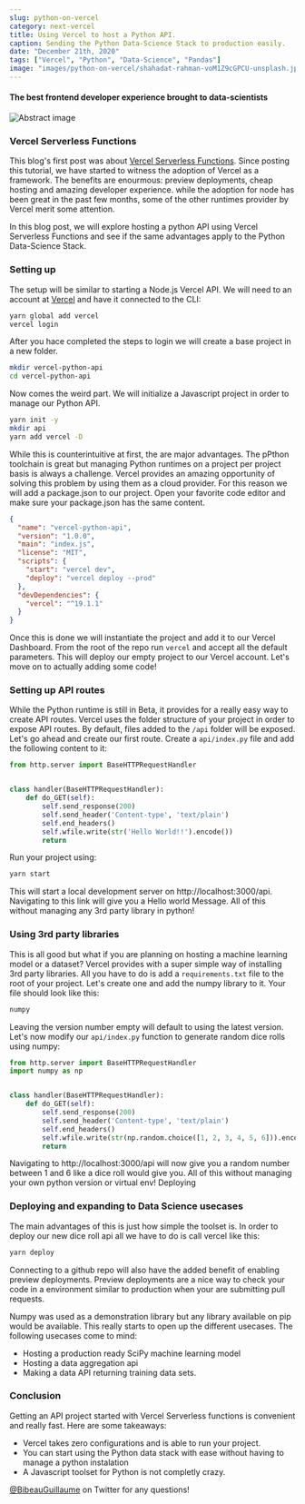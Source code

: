 ```yaml
---
slug: python-on-vercel
category: next-vercel
title: Using Vercel to host a Python API.
caption: Sending the Python Data-Science Stack to production easily.
date: "December 21th, 2020"
tags: ["Vercel", "Python", "Data-Science", "Pandas"]
image: "images/python-on-vercel/shahadat-rahman-voM1Z9cGPCU-unsplash.jpg"
---
```


#### **The best frontend developer experience brought to data-scientists**

![Abstract image](images/python-on-vercel/christopher-burns-Kj2SaNHG-hg-unsplash.jpg)

### **Vercel Serverless Functions**

This blog's first post was about [Vercel Serverless Functions](blog/build-deploy-a-vercel-api). Since posting this tutorial, we have started to witness the adoption of Vercel as a framework. The benefits are enourmous: preview deployments, cheap hosting and amazing developer experience. while the adoption for node has been great in the past few months, some of the other runtimes provider by Vercel merit some attention.

In this blog post, we will explore hosting a python API using Vercel Serverless Functions and see if the same advantages apply to the Python Data-Science Stack.

### **Setting up**

The setup will be similar to starting a Node.js Vercel API. We will need to an account at [Vercel](https://vercel.com/) and have it connected to the CLI:

```sh
yarn global add vercel
vercel login
```

After you hace completed the steps to login we will create a base project in a new folder.

```sh
mkdir vercel-python-api
cd vercel-python-api
```

Now comes the weird part. We will initialize a Javascript project in order to manage our Python API.

```sh
yarn init -y
mkdir api
yarn add vercel -D
```

While this is counterintuitive at first, the are major advantages. The pPthon toolchain is great but managing Python runtimes on a project per project basis is always a challenge. Vercel provides an amazing opportunity of solving this problem by using them as a cloud provider. For this reason we will add a package.json to our project. Open your favorite code editor and make sure your package.json has the same content.

```json
{
  "name": "vercel-python-api",
  "version": "1.0.0",
  "main": "index.js",
  "license": "MIT",
  "scripts": {
    "start": "vercel dev",
    "deploy": "vercel deploy --prod"
  },
  "devDependencies": {
    "vercel": "^19.1.1"
  }
}
```

Once this is done we will instantiate the project and add it to our Vercel Dashboard. From the root of the repo run `vercel` and accept all the default parameters. This will deploy our empty project to our Vercel account. Let's move on to actually adding some code!

### **Setting up API routes**

While the Python runtime is still in Beta, it provides for a really easy way to create API routes. Vercel uses the folder structure of your project in order to expose API routes. By default, files added to the `/api` folder will be exposed. Let's go ahead and create our first route. Create a `api/index.py` file and add the following content to it:

```python
from http.server import BaseHTTPRequestHandler


class handler(BaseHTTPRequestHandler):
    def do_GET(self):
        self.send_response(200)
        self.send_header('Content-type', 'text/plain')
        self.end_headers()
        self.wfile.write(str('Hello World!!').encode())
        return
```

Run your project using:

```sh
yarn start
```

This will start a local development server on http://localhost:3000/api. Navigating to this link will give you a Hello world Message. All of this without managing any 3rd party library in python!

### **Using 3rd party libraries**

This is all good but what if you are planning on hosting a machine learning model or a dataset? Vercel provides with a super simple way of installing 3rd party libraries. All you have to do is add a `requirements.txt` file to the root of your project. Let's create one and add the numpy library to it. Your file should look like this:

```txt
numpy
```

Leaving the version number empty will default to using the latest version. Let's now modify our `api/index.py` function to generate random dice rolls using numpy:

```python
from http.server import BaseHTTPRequestHandler
import numpy as np


class handler(BaseHTTPRequestHandler):
    def do_GET(self):
        self.send_response(200)
        self.send_header('Content-type', 'text/plain')
        self.end_headers()
        self.wfile.write(str(np.random.choice([1, 2, 3, 4, 5, 6])).encode())
        return
```

Navigating to http://localhost:3000/api will now give you a random number between 1 and 6 like a dice roll would give you. All of this without managing your own python version or virtual env! Deploying

### **Deploying and expanding to Data Science usecases**

The main advantages of this is just how simple the toolset is. In order to deploy our new dice roll api all we have to do is call vercel like this:

```sh
yarn deploy
```

Connecting to a github repo will also have the added benefit of enabling preview deployments. Preview deployments are a nice way to check your code in a environment similar to production when your are submitting pull requests.

Numpy was used as a demonstration library but any library available on pip would be available. This really starts to open up the different usecases. The following usecases come to mind:

- Hosting a production ready SciPy machine learning model
- Hosting a data aggregation api
- Making a data API returning training data sets.

### **Conclusion**

Getting an API project started with Vercel Serverless functions is convenient and really fast. Here are some takeaways:

- Vercel takes zero configurations and is able to run your project.
- You can start using the Python data stack with ease without having to manage a python instalation
- A Javascript toolset for Python is not completly crazy.

[@BibeauGuillaume](https://twitter.com/BibeauGuillaume) on Twitter for any questions!
